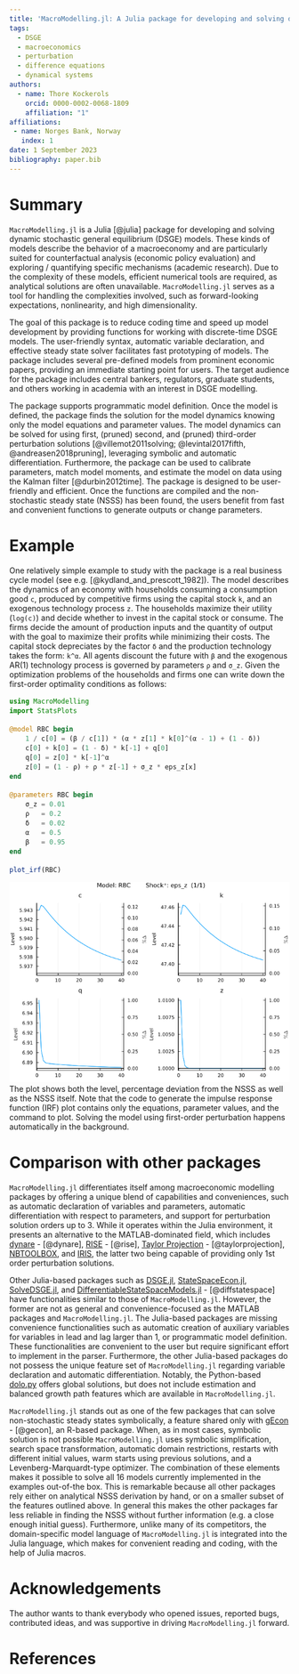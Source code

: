 ```yaml
---
title: 'MacroModelling.jl: A Julia package for developing and solving dynamic stochastic general equilibrium models'
tags:
  - DSGE
  - macroeconomics  
  - perturbation 
  - difference equations
  - dynamical systems
authors:
  - name: Thore Kockerols
    orcid: 0000-0002-0068-1809
    affiliation: "1" 
affiliations:
 - name: Norges Bank, Norway
   index: 1
date: 1 September 2023
bibliography: paper.bib
---
```


# Summary

`MacroModelling.jl` is a Julia [@julia] package for developing and solving dynamic stochastic general equilibrium (DSGE) models. These kinds of models describe the behavior of a macroeconomy and are particularly suited for counterfactual analysis (economic policy evaluation) and exploring / quantifying specific mechanisms (academic research). Due to the complexity of these models, efficient numerical tools are required, as analytical solutions are often unavailable. `MacroModelling.jl` serves as a tool for handling the complexities involved, such as forward-looking expectations, nonlinearity, and high dimensionality.

The goal of this package is to reduce coding time and speed up model development by providing functions for working with discrete-time DSGE models. The user-friendly syntax, automatic variable declaration, and effective steady state solver facilitates fast prototyping of models. The package includes several pre-defined models from prominent economic papers, providing an immediate starting point for users. 
The target audience for the package includes central bankers, regulators, graduate students, and others working in academia with an interest in DSGE modelling.

The package supports programmatic model definition. Once the model is defined, the package finds the solution for the model dynamics knowing only the model equations and parameter values. The model dynamics can be solved for using first, (pruned) second, and (pruned) third-order perturbation solutions [@villemot2011solving; @levintal2017fifth, @andreasen2018pruning], leveraging symbolic and automatic differentiation. Furthermore, the package can be used to calibrate parameters, match model moments, and estimate the model on data using the Kalman filter [@durbin2012time]. The package is designed to be user-friendly and efficient. Once the functions are compiled and the non-stochastic steady state (NSSS) has been found, the users benefit from fast and convenient functions to generate outputs or change parameters.

# Example

One relatively simple example to study with the package is a real business cycle model (see e.g. [@kydland_and_prescott_1982]). The model describes the dynamics of an economy with households consuming a consumption good `c`, produced by competitive firms using the capital stock `k`, and an exogenous technology process `z`. The households maximize their utility (`log(c)`) and decide whether to invest in the capital stock or consume. The firms decide the amount of production inputs and the quantity of output with the goal to maximize their profits while minimizing their costs. The capital stock depreciates by the factor `δ` and the production technology takes the form: `k^α`. All agents discount the future with `β` and the exogenous AR(1) technology process is governed by parameters `ρ` and `σ_z`. Given the optimization problems of the households and firms one can write down the first-order optimality conditions as follows:

```julia
using MacroModelling
import StatsPlots

@model RBC begin
    1 / c[0] = (β / c[1]) * (α * z[1] * k[0]^(α - 1) + (1 - δ))
    c[0] + k[0] = (1 - δ) * k[-1] + q[0]
    q[0] = z[0] * k[-1]^α
    z[0] = (1 - ρ) + ρ * z[-1] + σ_z * eps_z[x]
end

@parameters RBC begin
    σ_z = 0.01
    ρ   = 0.2
    δ   = 0.02
    α   = 0.5
    β   = 0.95
end

plot_irf(RBC)
```

![Impulse response to a positive 1 standard deviation shock.\label{fig:irf__RBC__eps_z__1}](irf__RBC__eps_z__1.png)
The plot shows both the level, percentage deviation from the NSSS as well as the NSSS itself. Note that the code to generate the impulse response function (IRF) plot contains only the equations, parameter values, and the command to plot. Solving the model using first-order perturbation happens automatically in the background.

# Comparison with other packages

`MacroModelling.jl` differentiates itself among macroeconomic modelling packages by offering a unique blend of capabilities and conveniences, such as automatic declaration of variables and parameters, automatic differentiation with respect to parameters, and support for perturbation solution orders up to 3. While it operates within the Julia environment, it presents an alternative to the MATLAB-dominated field, which includes [dynare](https://www.dynare.org) - [@dynare], [RISE](https://github.com/jmaih/RISE_toolbox) - [@rise], [Taylor Projection](https://sites.google.com/site/orenlevintal/taylor-projection) - [@taylorprojection], [NBTOOLBOX](https://github.com/Coksp1/NBTOOLBOX/tree/main/Documentation), and [IRIS](https://iris.igpmn.org), the latter two being capable of providing only 1st order perturbation solutions.

Other Julia-based packages such as [DSGE.jl](https://github.com/FRBNY-DSGE/DSGE.jl), [StateSpaceEcon.jl](https://bankofcanada.github.io/DocsEcon.jl/dev/), [SolveDSGE.jl](https://github.com/RJDennis/SolveDSGE.jl), and [DifferentiableStateSpaceModels.jl](https://github.com/HighDimensionalEconLab/DifferentiableStateSpaceModels.jl) - [@diffstatespace] have functionalities similar to those of `MacroModelling.jl`. However, the former are not as general and convenience-focused as the MATLAB packages and `MacroModelling.jl`. The Julia-based packages are missing convenience functionalities such as automatic creation of auxiliary variables for variables in lead and lag larger than 1, or programmatic model definition. These functionalities are convenient to the user but require significant effort to implement in the parser. Furthermore, the other Julia-based packages do not possess the unique feature set of `MacroModelling.jl` regarding variable declaration and automatic differentiation. Notably, the Python-based [dolo.py](https://www.econforge.org/dolo.py/) offers global solutions, but does not include estimation and balanced growth path features which are available in `MacroModelling.jl`.

`MacroModelling.jl` stands out as one of the few packages that can solve non-stochastic steady states symbolically, a feature shared only with [gEcon](http://gecon.r-forge.r-project.org) - [@gecon], an R-based package. When, as in most cases, symbolic solution is not possible `MacroModelling.jl` uses symbolic simplification, search space transformation, automatic domain restrictions, restarts with different initial values, warm starts using previous solutions, and a Levenberg-Marquardt-type optimizer. The combination of these elements makes it possible to solve all 16 models currently implemented in the examples out-of-the box. This is remarkable because all other packages rely either on analytical NSSS derivation by hand, or on a smaller subset of the features outlined above. In general this makes the other packages far less reliable in finding the NSSS without further information (e.g. a close enough initial guess). Furthermore, unlike many of its competitors, the domain-specific model language of `MacroModelling.jl` is integrated into the Julia language, which makes for convenient reading and coding, with the help of Julia macros.

# Acknowledgements

The author wants to thank everybody who opened issues, reported bugs, contributed ideas, and was supportive in driving `MacroModelling.jl` forward.

# References
